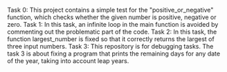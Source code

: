 Task 0: This project contains a simple test for the "positive_or_negative" function, which checks whether the given number is positive, negative or zero.
Task 1: In this task, an infinite loop in the main function is avoided by commenting out the problematic part of the code.
Task 2: In this task, the function largest_number is fixed so that it correctly returns the largest of three input numbers.
Task 3: This repository is for debugging tasks. The task 3 is about fixing a program that prints the remaining days for any date of the year, taking into account leap years.
